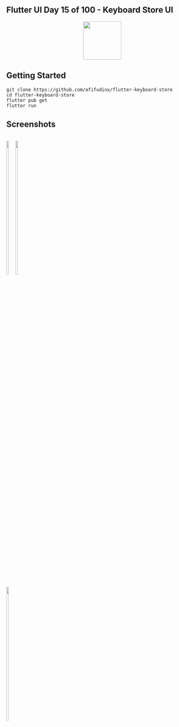 ## Flutter UI Day 15 of 100 - Keyboard Store UI

<p align="center">
  <img src="https://avatars.githubusercontent.com/u/94339143?v=4" width=100/>
</p>

## Getting Started

```
git clone https://github.com/afifudinx/flutter-keyboard-store
cd flutter-keyboard-store
flutter pub get
flutter run
```

## Screenshots

<p style="float: left;">
  <img src="https://github.com/afifudinx/Flutter-Example/tree/main/Old/flutter-keyboard-store/blob/main/screenshots/1.png" width="30%"/>
  <img src="https://github.com/afifudinx/Flutter-Example/tree/main/Old/flutter-keyboard-store/blob/main/screenshots/2.png" width="30%"/>
  <img src="https://github.com/afifudinx/Flutter-Example/tree/main/Old/flutter-keyboard-store/blob/main/screenshots/3.png" width="30%"/>
</p>
